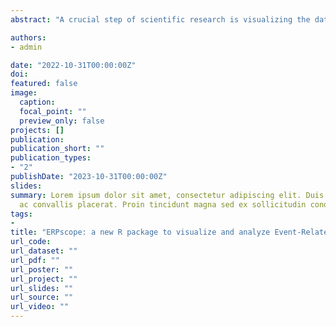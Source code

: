 ```yaml
---
abstract: "A crucial step of scientific research is visualizing the data, which can be especially challenging with multidimensional EEG data. Several toolboxes exist to preprocess EEG data involving different platforms, but their plotting capacities are often limited, difficult to use, or difficult to customize. As many researchers already export their data to the R environment (R Core Team, 2017) in order to run statistical analyses, it would be best to also take full advantage of R’s plotting capabilities. Here we present ERPscope, a freely available R package that makes it easy to visualize, quantify, and statistically analyze ERP data. This user-friendly package allows the creation of ERP graphs and voltage maps with flexible and intuitive customization options. It offers a set of functions to plot ERP waves (plot_erp) and difference waves (plot_difference) for multiple individual electrodes or regions of interest. Both functions can add labels at specific time points (e.g. “target”), plot confidence intervals around the average waveform, indicate the baseline interval used in preprocessing, and apply alternative (simulated) baseline corrections to the data. Graph background, line colors, line types and thickness are easily adjustable for each ERP wave. It is also possible to display the results of a running t-test between two conditions at each electrode along with the ERP difference wave and to plot voltage maps for customized time windows. The function plot_cor_with_erp computes and plots the correlation between an ERP effect in a given time window and an external variable (e.g., performance data) for various scalp regions. Finally, using generate_ERP_stats_table, one can run the same statistical model across different time windows and create an easy-to-read table that highlights significant factors (optionally color-coded according to polarity). ERPscope is compatible with most existing data analysis pipelines. For further details and illustrations, please visit www.erpscope.org."

authors:
- admin

date: "2022-10-31T00:00:00Z"
doi: 
featured: false
image:
  caption: 
  focal_point: ""
  preview_only: false
projects: []
publication: 
publication_short: ""
publication_types:
- "2"
publishDate: "2023-10-31T00:00:00Z"
slides: 
summary: Lorem ipsum dolor sit amet, consectetur adipiscing elit. Duis posuere tellus
  ac convallis placerat. Proin tincidunt magna sed ex sollicitudin condimentum.
tags:
- 
title: "ERPscope: a new R package to visualize and analyze Event-Related Potential data"
url_code: 
url_dataset: ""
url_pdf: ""
url_poster: ""
url_project: ""
url_slides: ""
url_source: ""
url_video: ""
---
```


